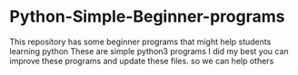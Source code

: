 # Python-Simple-Beginner-programs
This repository has some beginner programs that might help students learning python
These are simple python3 programs I did my best you can improve these programs and update these files.
so we can help others
